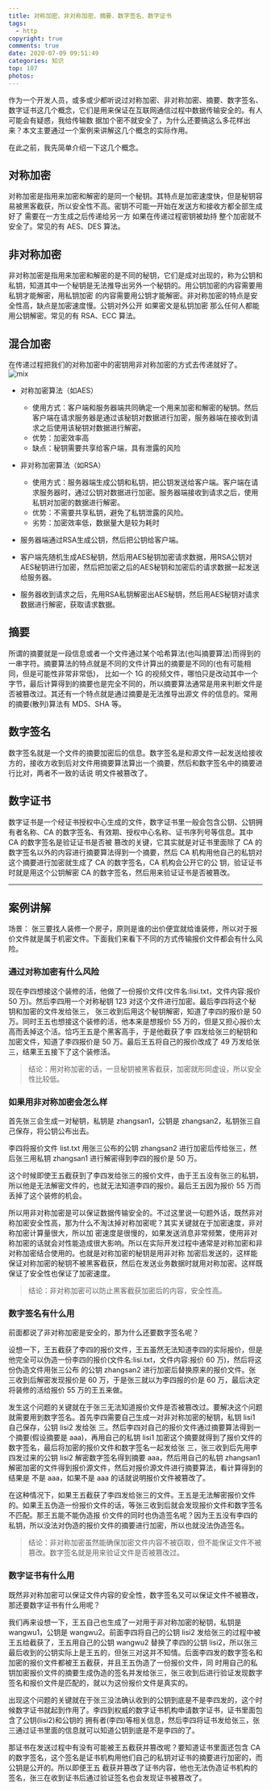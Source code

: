 ```yaml
---
title: 对称加密、非对称加密、摘要、数字签名、数字证书
tags:
  - http
copyright: true
comments: true
date: 2020-07-09 09:51:49
categories: 知识
top: 107
photos:
---
```


作为一个开发人员，或多或少都听说过对称加密、非对称加密、摘要、数字签名、数字证书这几个概念，它们是用来保证在互联网通信过程中数据传输安全的。有人可能会有疑惑，我给传输数
据加个密不就安全了，为什么还要搞这么多花样出来？本文主要通过一个案例来讲解这几个概念的实际作用。

在此之前，我先简单介绍一下这几个概念。

## 对称加密

对称加密是指用来加密和解密的是同一个秘钥。其特点是加密速度快，但是秘钥容易被黑客截获，所以安全性不高。密钥不可能一开始在发送方和接收方都全部生成好了 需要在一方生成之后传递给另一方 如果在传递过程密钥被劫持 整个加密就不安全了。常见的有 AES、DES 算法。

## 非对称加密

非对称加密是指用来加密和解密的是不同的秘钥，它们是成对出现的，称为公钥和私钥，知道其中一个秘钥是无法推导出另外一个秘钥的。用公钥加密的内容需要用私钥才能解密，用私钥加密
的内容需要用公钥才能解密。非对称加密的特点是安全性高，缺点是加密速度慢。公钥对外公开 如果密文是私钥加密 那么任何人都能用公钥解密。常见的有 RSA、ECC 算法。

## 混合加密

在传递过程把我们的对称加密中的密钥用非对称加密的方式去传递就好了。
![mix](http://cdn.mydearest.cn/blog/images/mix.png)

- 对称加密算法（如AES）
  - 使用方式：客户端和服务器端共同确定一个用来加密和解密的秘钥。然后客户端在请求服务器是通过该秘钥对数据进行加密，服务器端在接收到请求之后使用该秘钥对数据进行解密。
  - 优势：加密效率高
  - 缺点：秘钥需要共享给客户端，具有泄露的风险
- 非对称加密算法（如RSA）
  - 使用方式：服务器端生成公钥和私钥，把公钥发送给客户端。客户端在请求服务器时，通过公钥对数据进行加密。服务器端接收到请求之后，使用私钥对加密的数据进行解密。
  - 优势：不需要共享私钥，避免了私钥泄露的风险。
  - 劣势：加密效率低，数据量大是较为耗时

- 服务器端通过RSA生成公钥，然后把公钥给客户端。
- 客户端先随机生成AES秘钥，然后用AES秘钥加密请求数据，用RSA公钥对AES秘钥进行加密，然后把加密之后的AES秘钥和加密后的请求数据一起发送给服务器。
- 服务器收到请求之后，先用RSA私钥解密出AES秘钥，然后用AES秘钥对请求数据进行解密，获取请求数据。

## 摘要

所谓的摘要就是一段信息或者一个文件通过某个哈希算法(也叫摘要算法)而得到的一串字符。摘要算法的特点就是不同的文件计算出的摘要是不同的(也有可能相同，但是可能性非常非常低)，
比如一个 1G 的视频文件，哪怕只是改动其中一个字节，最后计算得到的摘要也是完全不同的，所以摘要算法通常是用来判断文件是否被篡改过。其还有一个特点就是通过摘要是无法推导出源文
件的信息的。常用的摘要(散列)算法有 MD5、SHA 等。

## 数字签名

数字签名就是一个文件的摘要加密后的信息。数字签名是和源文件一起发送给接收方的，接收方收到后对文件用摘要算法算出一个摘要，然后和数字签名中的摘要进行比对，两者不一致的话说
明文件被篡改了。

## 数字证书

数字证书是一个经证书授权中心生成的文件，数字证书里一般会包含公钥、公钥拥有者名称、CA 的数字签名、有效期、授权中心名称、证书序列号等信息。其中 CA 的数字签名是验证证书是否被
篡改的关键，它其实就是对证书里面除了 CA 的数字签名以外的内容进行摘要算法得到一个摘要，然后 CA 机构用他自己的私钥对这个摘要进行加密就生成了 CA 的数字签名，CA 机构会公开它的公
钥，验证证书时就是用这个公钥解密 CA 的数字签名，然后用来验证证书是否被篡改。

---

<!--more-->

## 案例讲解

场景：
张三要找人装修一个房子，原则是谁的出价便宜就给谁装修，所以对于报价文件就是属于机密文件。下面我们来看下不同的方式传输报价文件都会有什么风险。

### 通过对称加密有什么风险

现在李四想接这个装修的活，他做了一份报价文件(文件名:lisi.txt，文件内容:报价 50 万)。然后李四用一个对称秘钥 123 对这个文件进行加密。最后李四将这个秘钥和加密的文件发给张三，
张三收到后用这个秘钥解密，知道了李四的报价是 50 万。同时王五也想接这个装修的活，他本来是想报价 55 万的，但是又担心报价太高而丢掉这个活。恰巧王五是个黑客高手，于是他截获了李
四发给张三的秘钥和加密文件，知道了李四报价是 50 万。最后王五将自己的报价改成了 49 万发给张三，结果王五接下了这个装修活。

> 结论：用对称加密的话，一旦秘钥被黑客截获，加密就形同虚设，所以安全性比较低。

### 如果用非对称加密会怎么样

首先张三会生成一对秘钥，私钥是 zhangsan1，公钥是 zhangsan2，私钥张三自己保存，将公钥公布出去。

李四将报价文件 list.txt 用张三公布的公钥 zhangsan2 进行加密后传给张三，然后张三用私钥 zhangsan1 进行解密得到李四的报价是 50 万。

这个时候即使王五截获到了李四发给张三的报价文件，由于王五没有张三的私钥，所以他是无法解密文件的，也就无法知道李四的报价。最后王五因为报价 55 万而丢掉了这个装修的机会。

所以用非对称加密是可以保证数据传输安全的。不过这里说一句题外话，既然非对称加密安全性高，那为什么不淘汰掉对称加密呢？其实关键就在于加密速度，非对称加密计算量很大，所以加
密速度是很慢的，如果发送消息非常频繁，使用非对称加密的话就会对性能造成很大影响。所以在实际开发过程中通常是对称加密和非对称加密结合使用的。也就是对称加密的秘钥是用非对称
加密后发送的，这样能保证对称加密的秘钥不被黑客截获，然后在发送业务数据时就用对称加密。这样既保证了安全性也保证了加密速度。

> 结论：非对称加密可以防止黑客截获加密后的内容，安全性高。

### 数字签名有什么用

前面都说了非对称加密是安全的，那为什么还要数字签名呢？

设想一下，王五截获了李四的报价文件，王五虽然无法知道李四的实际报价，但是他完全可以伪造一份李四的报价(文件名:lisi.txt，文件内容:报价 60 万)，然后将这份伪造文件用张三公布
的公钥 zhangsan2 进行加密后替换原来的报价文件。张三收到后解密发现报价是 60 万，于是张三就以为李四报的价是 60 万，最后决定将装修的活给报价 55 万的王五来做。

发生这个问题的关键就在于张三无法知道报价文件是否被篡改过。要解决这个问题就需要用到数字签名。首先李四需要自己生成一对非对称加密的秘钥，私钥 lisi1 自己保存，公钥 lisi2 发给张
三。然后李四对自己的报价文件通过摘要算法得到一个摘要(假设摘要是 aaa)，再用自己的私钥 lisi1 加密这个摘要就得到了报价文件的数字签名，最后将加密的报价文件和数字签名一起发给张
三，张三收到后先用李四发过来的公钥 lisi2 解密数字签名得到摘要 aaa，然后用自己的私钥 zhangsan1 解密加密的文件得到报价源文件，然后对报价源文件进行摘要算法，看计算得到的结果是
不是 aaa，如果不是 aaa 的话就说明报价文件被篡改了。

在这种情况下，如果王五截获了李四发给张三的文件。王五是无法解密报价文件的。如果王五伪造一份报价文件的话，等张三收到后就会发现报价文件和数字签名不匹配。那王五能不能伪造报
价文件的同时也伪造签名呢？因为王五没有李四的私钥，所以没法对伪造的报价文件的摘要进行加密，所以也就没法伪造签名。

> 结论：非对称加密虽然能确保加密文件内容不被窃取，但不能保证文件不被篡改。数字签名就是用来验证文件是否被篡改过。

### 数字证书有什么用

既然非对称加密可以保证文件内容的安全性，数字签名又可以保证文件不被篡改，那还要数字证书有什么用呢？

我们再来设想一下，王五自己也生成了一对用于非对称加密的秘钥，私钥是 wangwu1，公钥是 wangwu2。前面李四将自己的公钥 lisi2 发给张三的过程中被王五给截获了，王五用自己的公钥
wangwu2 替换了李四的公钥 lisi2，所以张三最后收到的公钥实际上是王五的，但张三对这并不知情。后面李四发的数字签名和加密的报价文件都被王五截获，并且王五伪造了一份报价文件，同
时用自己的私钥加密报价文件的摘要生成伪造的签名并发给张三，张三收到后进行验证发现数字签名和报价文件是匹配的，就以为这份报价文件是真实的。

出现这个问题的关键就在于张三没法确认收到的公钥到底是不是李四发的，这个时候数字证书就起到作用了。李四到权威的数字证书机构申请数字证书，证书里面包含了公钥(lisi2)和公钥的
拥有者(李四)等相关信息，然后李四将证书发给张三，张三通过证书里面的信息就可以知道公钥到底是不是李四的了。

那证书在发送过程中有没有可能被王五截获并篡改呢？要知道证书里面还包含 CA 的数字签名，这个签名是证书机构用他们自己的私钥对证书的摘要进行加密的，而公钥是公开的。所以即便王五
截获并篡改了证书内容，他也无法伪造证书机构的签名，张三在收到证书后通过验证签名也会发现证书被篡改了。
